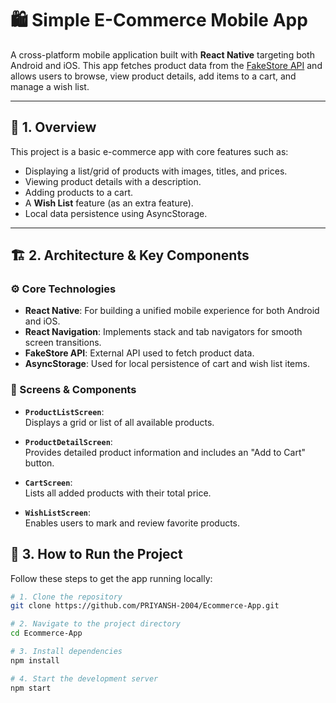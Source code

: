 # 🛍️ Simple E-Commerce Mobile App

A cross-platform mobile application built with **React Native** targeting both Android and iOS. This app fetches product data from the [FakeStore API](https://fakestoreapi.com/) and allows users to browse, view product details, add items to a cart, and manage a wish list.

---

## 📱 1. Overview

This project is a basic e-commerce app with core features such as:

- Displaying a list/grid of products with images, titles, and prices.
- Viewing product details with a description.
- Adding products to a cart.
- A **Wish List** feature (as an extra feature).
- Local data persistence using AsyncStorage.

---

## 🏗️ 2. Architecture & Key Components

### ⚙️ Core Technologies

- **React Native**: For building a unified mobile experience for both Android and iOS.
- **React Navigation**: Implements stack and tab navigators for smooth screen transitions.
- **FakeStore API**: External API used to fetch product data.
- **AsyncStorage**: Used for local persistence of cart and wish list items.

### 🧩 Screens & Components

- **`ProductListScreen`**:  
  Displays a grid or list of all available products.

- **`ProductDetailScreen`**:  
  Provides detailed product information and includes an "Add to Cart" button.

- **`CartScreen`**:  
  Lists all added products with their total price.

- **`WishListScreen`**:  
  Enables users to mark and review favorite products.

## 🚀 3. How to Run the Project

Follow these steps to get the app running locally:

```bash
# 1. Clone the repository
git clone https://github.com/PRIYANSH-2004/Ecommerce-App.git

# 2. Navigate to the project directory
cd Ecommerce-App

# 3. Install dependencies
npm install

# 4. Start the development server
npm start
